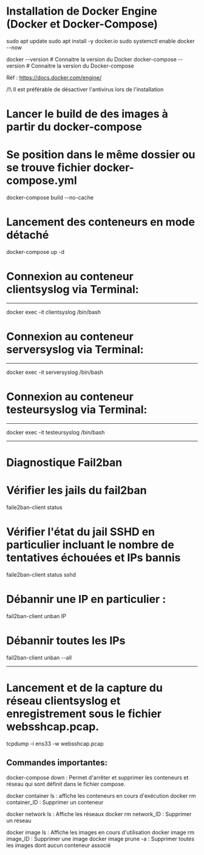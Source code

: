 
# Installation de Docker Engine (Docker et Docker-Compose)
sudo apt update
sudo apt install -y docker.io
sudo systemctl enable docker --now

docker --version # Connaitre la version du Docker
docker-compose --version # Connaitre la version du Docker-compose

Réf : https://docs.docker.com/engine/

/!\ Il est préférable de désactiver l'antivirus lors de l'installation

# Lancer le build de des images à partir du docker-compose 
# Se position dans le même dossier ou se trouve fichier docker-compose.yml
docker-compose build --no-cache

# Lancement des conteneurs en mode détaché
docker-compose up -d


# Connexion au conteneur clientsyslog via Terminal:
-------------------------------------------
docker exec -it clientsyslog /bin/bash

# Connexion au conteneur serversyslog via Terminal:
-------------------------------------------
docker exec -it serversyslog /bin/bash

# Connexion au conteneur testeursyslog via Terminal:
-------------------------------------------
docker exec -it testeursyslog /bin/bash



-------------------------------------------

# Diagnostique Fail2ban
# Vérifier les jails du fail2ban
faile2ban-client status

# Vérifier l'état du jail SSHD en particulier incluant le nombre de tentatives échouées et IPs bannis 
faile2ban-client status sshd

# Débannir une IP en particulier :
fail2ban-client unban IP

# Débannir toutes les IPs
fail2ban-client unban --all

-------------------------------------------
# Lancement et de la capture du réseau clientsyslog  et enregistrement sous le fichier websshcap.pcap.
tcpdump -i ens33 -w websshcap.pcap


## Commandes importantes:
docker-compose down       : Permet d'arrêter et supprimer les conteneurs et réseau qui sont définit dans le fichier compose.

docker container ls       : affiche les conteneurs en cours d'exécution
docker rm container_ID    : Supprimer un conteneur


docker network ls         : Affiche les réseaux
docker rm network_ID      : Supprimer un réseau

docker image ls           : Affiche les images en cours d'utilisation
docker image rm image_ID  : Supprimer une image
docker image prune -a     : Supprimer toutes les images dont aucun conteneur associé